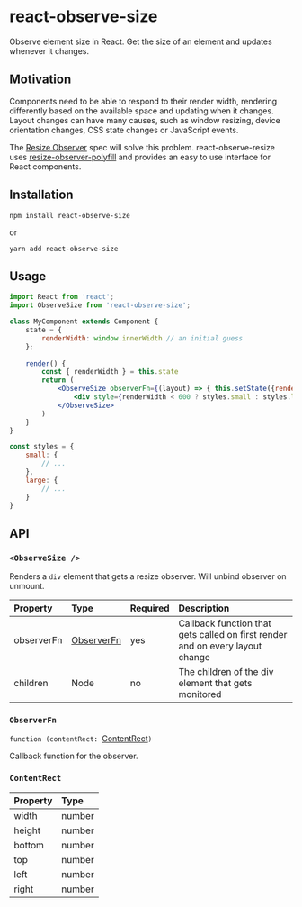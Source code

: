 # react-observe-size
Observe element size in React. Get the size of an element and updates whenever it changes. 

## Motivation
Components need to be able to respond to their render width, rendering differently based on the 
available space and updating when it changes. Layout changes can have many causes, such as window resizing, device 
orientation changes, CSS state changes or JavaScript events. 

The [Resize Observer](https://wicg.github.io/ResizeObserver/) spec will solve this problem. react-observe-resize uses
[resize-observer-polyfill](https://github.com/que-etc/resize-observer-polyfill) and provides an easy to use interface
for React components.

## Installation

`npm install react-observe-size`

or

`yarn add react-observe-size`


## Usage

```jsx
import React from 'react';
import ObserveSize from 'react-observe-size';

class MyComponent extends Component {
    state = {
        renderWidth: window.innerWidth // an initial guess
    };
    
    render() {
        const { renderWidth } = this.state
        return (
            <ObserveSize observerFn={(layout) => { this.setState({renderWidth: layout.width}) }}>
                <div style={renderWidth < 600 ? styles.small : styles.large}>...</div>    
            </ObserveSize>
        )
    }
}

const styles = {
    small: {
        // ...
    },
    large: {
        // ...
    }
}
```

## API

### `<ObserveSize />`
Renders a `div` element that gets a resize observer. Will unbind observer on unmount.

| Property | Type | Required | Description |
|:---------|:-----|:---------|:------------|
| observerFn | [ObserverFn](#observerfn) | yes | Callback function that gets called on first render and on every layout change |
| children | Node | no | The children of the div element that gets monitored |

### `ObserverFn`
`function (contentRect: `[ContentRect](#contentrect)`)`

Callback function for the observer.

### `ContentRect`

| Property | Type |
|:---------|:-----|
| width | number |
| height | number |
| bottom | number |
| top | number |
| left | number |
| right | number |

